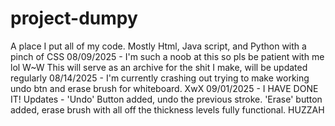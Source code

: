# project-dumpy
A place I put all of my code. Mostly Html, Java script, and Python with a pinch of CSS
08/09/2025 - I'm such a noob at this so pls be patient with me lol W~W
This will serve as an archive for the shit I make, will be updated regularly
08/14/2025 - I'm currently crashing out trying to make working undo btn and erase brush for whiteboard. XwX
09/01/2025 - I HAVE DONE IT! Updates - 'Undo' Button added, undo the previous stroke. 'Erase' button added, erase brush with all off the thickness levels fully functional. HUZZAH

